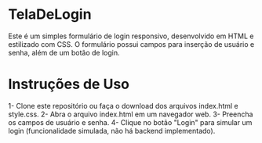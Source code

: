 # TelaDeLogin

Este é um simples formulário de login responsivo, desenvolvido em HTML e estilizado com CSS. O formulário possui campos para inserção de usuário e senha, além de um botão de login.

# Instruções de Uso
1- Clone este repositório ou faça o download dos arquivos index.html e style.css.
2- Abra o arquivo index.html em um navegador web.
3- Preencha os campos de usuário e senha.
4- Clique no botão "Login" para simular um login (funcionalidade simulada, não há backend implementado).

